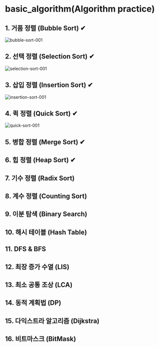 # basic_algorithm(Algorithm practice)

## 1. 거품 정렬 (Bubble Sort) ✔
![bubble-sort-001](https://user-images.githubusercontent.com/43003110/145008292-9317e75a-0452-4479-b19d-df0e9249b734.gif)

## 2. 선택 정렬 (Selection Sort)  ✔ 
![selection-sort-001](https://user-images.githubusercontent.com/43003110/145008538-cb5b63e3-5829-4738-8482-894b97069c74.gif)

## 3. 삽입 정렬 (Insertion Sort)  ✔
![insertion-sort-001](https://user-images.githubusercontent.com/43003110/145008560-0841673b-b737-485e-9f15-f593ca0c14e2.gif)


## 4. 퀵 정렬 (Quick Sort)  ✔
![quick-sort-001](https://user-images.githubusercontent.com/43003110/145008571-0e5cdb8b-3bf8-4add-a170-284223e951f7.gif)


## 5. 병합 정렬 (Merge Sort)  ✔

## 6. 힙 정렬 (Heap Sort) ✔

## 7. 기수 정렬 (Radix Sort)

## 8. 계수 정렬 (Counting Sort)

## 9. 이분 탐색 (Binary Search)

## 10. 해시 테이블 (Hash Table)

## 11. DFS & BFS

## 12. 최장 증가 수열 (LIS)

## 13. 최소 공통 조상 (LCA)

## 14. 동적 계획법 (DP)

## 15. 다익스트라 알고리즘 (Dijkstra)

## 16. 비트마스크 (BitMask)

